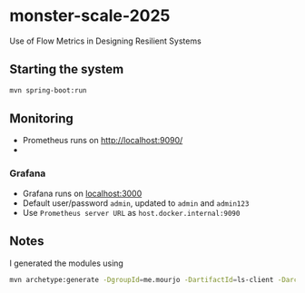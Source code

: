 # monster-scale-2025
Use of Flow Metrics in Designing Resilient Systems 


## Starting the system

```bash
mvn spring-boot:run
```


## Monitoring

- Prometheus runs on [http://localhost:9090/](http://localhost:9090/query?g0.expr=http_server_requests_active_seconds_max&g0.show_tree=0&g0.tab=graph&g0.range_input=1h&g0.res_type=auto&g0.res_density=medium&g0.display_mode=lines&g0.show_exemplars=0)
- 

### Grafana

- Grafana runs on [localhost:3000](localhost:3000)
- Default user/password `admin`, updated to `admin` and `admin123`
- Use `Prometheus server URL` as `host.docker.internal:9090`


## Notes

I generated the modules using
```bash
mvn archetype:generate -DgroupId=me.mourjo -DartifactId=ls-client -DarchetypeArtifactId=maven-archetype-quickstart -DinteractiveMode=false
```
